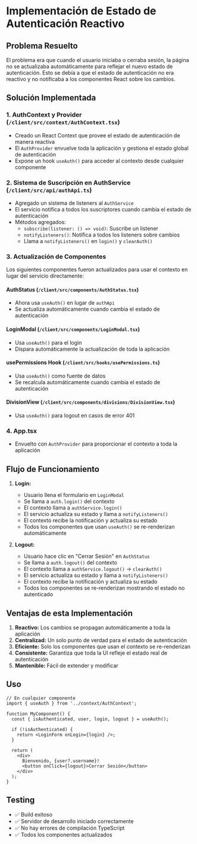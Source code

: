 # Implementación de Estado de Autenticación Reactivo

## Problema Resuelto
El problema era que cuando el usuario iniciaba o cerraba sesión, la página no se actualizaba automáticamente para reflejar el nuevo estado de autenticación. Esto se debía a que el estado de autenticación no era reactivo y no notificaba a los componentes React sobre los cambios.

## Solución Implementada

### 1. AuthContext y Provider (`/client/src/context/AuthContext.tsx`)
- Creado un React Context que provee el estado de autenticación de manera reactiva
- El `AuthProvider` envuelve toda la aplicación y gestiona el estado global de autenticación
- Expone un hook `useAuth()` para acceder al contexto desde cualquier componente

### 2. Sistema de Suscripción en AuthService (`/client/src/api/authApi.ts`)
- Agregado un sistema de listeners al `AuthService`
- El servicio notifica a todos los suscriptores cuando cambia el estado de autenticación
- Métodos agregados:
  - `subscribe(listener: () => void)`: Suscribe un listener
  - `notifyListeners()`: Notifica a todos los listeners sobre cambios
  - Llama a `notifyListeners()` en `login()` y `clearAuth()`

### 3. Actualización de Componentes
Los siguientes componentes fueron actualizados para usar el contexto en lugar del servicio directamente:

#### AuthStatus (`/client/src/components/AuthStatus.tsx`)
- Ahora usa `useAuth()` en lugar de `authApi`
- Se actualiza automáticamente cuando cambia el estado de autenticación

#### LoginModal (`/client/src/components/LoginModal.tsx`)
- Usa `useAuth()` para el login
- Dispara automáticamente la actualización de toda la aplicación

#### usePermissions Hook (`/client/src/hooks/usePermissions.ts`)
- Usa `useAuth()` como fuente de datos
- Se recalcula automáticamente cuando cambia el estado de autenticación

#### DivisionView (`/client/src/components/divisions/DivisionView.tsx`)
- Usa `useAuth()` para logout en casos de error 401

### 4. App.tsx
- Envuelto con `AuthProvider` para proporcionar el contexto a toda la aplicación

## Flujo de Funcionamiento

1. **Login:**
   - Usuario llena el formulario en `LoginModal`
   - Se llama a `auth.login()` del contexto
   - El contexto llama a `authService.login()`
   - El servicio actualiza su estado y llama a `notifyListeners()`
   - El contexto recibe la notificación y actualiza su estado
   - Todos los componentes que usan `useAuth()` se re-renderizan automáticamente

2. **Logout:**
   - Usuario hace clic en "Cerrar Sesión" en `AuthStatus`
   - Se llama a `auth.logout()` del contexto
   - El contexto llama a `authService.logout()` → `clearAuth()`
   - El servicio actualiza su estado y llama a `notifyListeners()`
   - El contexto recibe la notificación y actualiza su estado
   - Todos los componentes se re-renderizan mostrando el estado no autenticado

## Ventajas de esta Implementación

1. **Reactivo:** Los cambios se propagan automáticamente a toda la aplicación
2. **Centralizad:** Un solo punto de verdad para el estado de autenticación
3. **Eficiente:** Solo los componentes que usan el contexto se re-renderizan
4. **Consistente:** Garantiza que toda la UI refleje el estado real de autenticación
5. **Mantenible:** Fácil de extender y modificar

## Uso

```tsx
// En cualquier componente
import { useAuth } from '../context/AuthContext';

function MyComponent() {
  const { isAuthenticated, user, login, logout } = useAuth();
  
  if (!isAuthenticated) {
    return <LoginForm onLogin={login} />;
  }
  
  return (
    <div>
      Bienvenido, {user?.username}!
      <button onClick={logout}>Cerrar Sesión</button>
    </div>
  );
}
```

## Testing
- ✅ Build exitoso
- ✅ Servidor de desarrollo iniciado correctamente
- ✅ No hay errores de compilación TypeScript
- ✅ Todos los componentes actualizados
